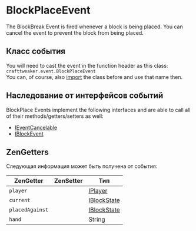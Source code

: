 
# BlockPlaceEvent

The BlockBreak Event is fired whenever a block is being placed. You can cancel the event to prevent the block from being placed.

## Класс события
You will need to cast the event in the function header as this class:  
`crafttweaker.event.BlockPlaceEvent`  
You can, of course, also [import](/AdvancedFunctions/Import/) the class before and use that name then.

## Наследование от интерфейсов событий
BlockPlace Events implement the following interfaces and are able to call all of their methods/getters/setters as well:

- [IEventCancelable](/Vanilla/Events/Events/IEventCancelable/)
- [IBlockEvent](/Vanilla/Events/Events/IBlockEvent/)


## ZenGetters
Следующая информация может быть получена от события:

| ZenGetter       | ZenSetter | Тип                                         |
| --------------- | --------- | ------------------------------------------- |
| `player`        |           | [IPlayer](/Vanilla/Players/IPlayer/)        |
| `current`       |           | [IBlockState](/Vanilla/Blocks/IBlockState/) |
| `placedAgainst` |           | [IBlockState](/Vanilla/Blocks/IBlockState/) |
| `hand`          |           | String                                      |
